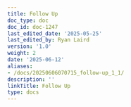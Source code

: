 ```yaml
---
title: Follow Up
doc_type: doc
doc_id: doc-1247
last_edited_date: '2025-05-25'
last_edited_by: Ryan Laird
version: '1.0'
weight: 2
date: '2025-06-12'
aliases:
- /docs/20250606070715_follow-up_1_1/
description: ''
linkTitle: Follow Up
type: docs
---
```


